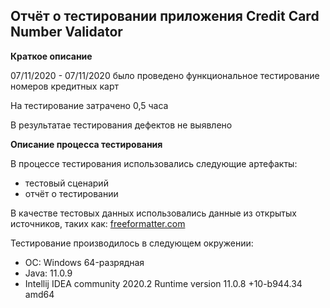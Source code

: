 ## Отчёт о тестировании приложения Credit Card Number Validator ##

**Краткое описание**

07/11/2020 - 07/11/2020 было проведено функциональное тестирование номеров кредитных карт

На тестирование затрачено 0,5 часа

В результатае тестирования дефектов не выявлено


**Описание процесса тестирования**

В процессе тестирования использовались следующие артефакты:

* тестовый сценарий
* отчёт о тестировании

В качестве тестовых данных использовались данные из открытых источников, таких как: [freeformatter.com](https://www.freeformatter.com/credit-card-number-generator-validator.html)

Тестирование производилось в следующем окружении:

* ОС: Windows 64-разрядная
* Java: 11.0.9
* Intellij IDEA community 2020.2
Runtime version 11.0.8 +10-b944.34 amd64





